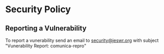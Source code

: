 # Security Policy

## Reporting a Vulnerability

To report a vunerability send an email to [security@jeswr.org](security@jeswr.org) with subject "Vunerability Report: comunica-repro"
